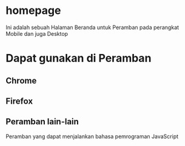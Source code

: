 # homepage
 Ini adalah sebuah Halaman Beranda untuk Peramban pada perangkat Mobile dan juga Desktop

# Dapat gunakan di Peramban
## Chrome
## Firefox
## Peramban lain-lain
  Peramban yang dapat menjalankan bahasa pemrograman JavaScript
